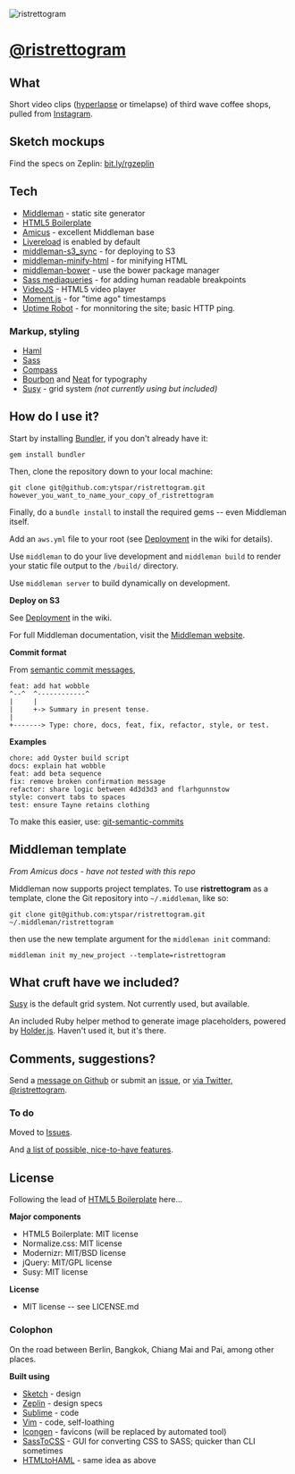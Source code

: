 ![ristrettogram](https://github.com/ytspar/ristrettogram/blob/master/source/docs/images/logo-heading-general.png)


# [@ristrettogram](http://twitter.com/ristrettogram)



## What 
Short video clips ([hyperlapse](https://hyperlapse.instagram.com) or timelapse) of third wave coffee shops, pulled from [Instagram](http://instagram.com/ytspar).

## Sketch mockups
Find the specs on Zeplin: [bit.ly/rgzeplin](http://bit.ly/rgzeplin) 

## Tech

- [Middleman](http://middlemanapp.com/) - static site generator
- [HTML5 Boilerplate](http://html5boilerplate.com/)
- [Amicus](https://github.com/nathos/amicus) - excellent Middleman base
- [Livereload](https://middlemanapp.com/basics/development_cycle/) is enabled by default
- [middleman-s3_sync](https://github.com/fredjean/middleman-s3_sync) - for deploying to S3
- [middleman-minify-html](https://github.com/middleman/middleman-minify-html) - for minifying HTML
- [middleman-bower](https://github.com/polleverywhere/middleman_bower) - use the bower package manager
- [Sass mediaqueries](http://github.com/paranoida/sass-mediaqueries) - for adding human readable breakpoints
- [VideoJS](http://www.videojs.com) - HTML5 video player 
- [Moment.js](http://momentjs.com) - for "time ago" timestamps
- [Uptime Robot](https://uptimerobot.com) - for monnitoring the site; basic HTTP ping.

### Markup, styling
- [Haml](http://haml-lang.com/)
- [Sass](http://sass-lang.com/)
- [Compass](http://compass-style.org/)
- [Bourbon](http://bourbon.io) and [Neat](http://neat.bourbon.io) for typography
- [Susy](http://susy.oddbird.net/) - grid system *(not currently using but included)*


## How do I use it?


Start by installing [Bundler](http://gembundler.com/), if you don't already have it:

```
gem install bundler
```

Then, clone the repository down to your local machine:

```
git clone git@github.com:ytspar/ristrettogram.git however_you_want_to_name_your_copy_of_ristrettogram
```

Finally, do a ```bundle install``` to install the required gems -- even Middleman itself.

Add an `aws.yml` file to your root (see [Deployment](https://github.com/ytspar/ristrettogram/wiki/Deployment) in the wiki for details).

Use ```middleman``` to do your live development and ```middleman build``` to render your static file output to the ```/build/``` directory.

Use ```middleman server``` to build dynamically on development.

**Deploy on S3**

See [Deployment](https://github.com/ytspar/ristrettogram/wiki/Deployment) in the wiki.

For full Middleman documentation, visit the [Middleman website](http://middlemanapp.com/).

**Commit format**

From [semantic commit messages](http://seesparkbox.com/foundry/semantic_commit_messages),

```
feat: add hat wobble
^--^  ^------------^
|     |
|     +-> Summary in present tense.
|
+-------> Type: chore, docs, feat, fix, refactor, style, or test.
```

**Examples**

```
chore: add Oyster build script
docs: explain hat wobble
feat: add beta sequence
fix: remove broken confirmation message
refactor: share logic between 4d3d3d3 and flarhgunnstow
style: convert tabs to spaces
test: ensure Tayne retains clothing
```

To make this easier, use: [git-semantic-commits](https://github.com/fteem/git-semantic-commits)


## Middleman template
*From Amicus docs - have not tested with this repo*

Middleman now supports project templates. To use **ristrettogram** as a template, clone the Git repository into ```~/.middleman```, like so:

```git clone git@github.com:ytspar/ristrettogram.git ~/.middleman/ristrettogram```

then use the new template argument for the ```middleman init``` command:

```middleman init my_new_project --template=ristrettogram```


## What cruft have we included?

[Susy](http://susy.oddbird.net/) is the default grid system. Not currently used, but available.

An included Ruby helper method to generate image placeholders, powered by [Holder.js](http://imsky.github.com/holder/). Haven't used it, but it's there.


## Comments, suggestions?

Send a [message on Github](https://github.com/ytspar) or submit an [issue](https://github.com/ytspar/ristrettogram/issues), or [via Twitter, @ristrettogram](http://twitter.com/ristrettogram).

### To do

Moved to [Issues](https://github.com/ytspar/ristrettogram/issues?q=is%3Aopen+is%3Aissue).

And [a list of possible, nice-to-have features](https://github.com/ytspar/ristrettogram/wiki/Possible-features).


## License

Following the lead of [HTML5 Boilerplate](https://github.com/h5bp/html5-boilerplate) here...

**Major components**

* HTML5 Boilerplate: MIT license
* Normalize.css: MIT license
* Modernizr: MIT/BSD license
* jQuery: MIT/GPL license
* Susy: MIT license

**License**

* MIT license -- see LICENSE.md

### Colophon

On the road between Berlin, Bangkok, Chiang Mai and Pai, among other places. 

**Built using**

- [Sketch](http://www.bohemiancoding.com/sketch/) - design
- [Zeplin](http://zeplin.io) - design specs
- [Sublime](http://www.sublimetext.com) - code
- [Vim](http://www.vim.org) - code, self-loathing
- [Icongen](http://iconogen.com/) - favicons (will be replaced by automated tool)
- [SassToCSS](http://www.sasstoscss.com) - GUI for converting CSS to SASS; quicker than CLI sometimes
- [HTMLtoHAML](http://htmltohaml.com) - same idea as above


